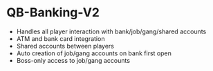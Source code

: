 # QB-Banking-V2
- Handles all player interaction with bank/job/gang/shared accounts
- ATM and bank card integration
- Shared accounts between players
- Auto creation of job/gang accounts on bank first open
- Boss-only access to job/gang accounts
